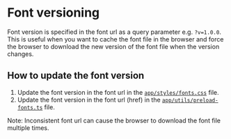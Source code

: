 # Font versioning

Font version is specified in the font url as a query parameter e.g. `?v=1.0.0`. This is useful when you want to cache the font file in the browser and force the browser to download the new version of the font file when the version changes.

## How to update the font version

1. Update the font version in the font url in the [`app/styles/fonts.css`](../app/styles/fonts.css) file.
2. Update the font version in the font url (href) in the [`app/utils/preload-fonts.ts`](../app/utils/preload-fonts.ts) file.

Note: Inconsistent font url can cause the browser to download the font file multiple times.